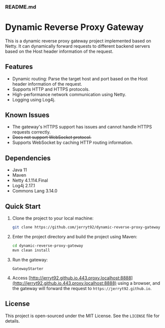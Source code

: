 ### README.md

# Dynamic Reverse Proxy Gateway

This is a dynamic reverse proxy gateway project implemented based on Netty. It can dynamically forward requests to different backend servers based on the Host header information of the request.

## Features

- Dynamic routing: Parse the target host and port based on the Host header information of the request.
- Supports HTTP and HTTPS protocols.
- High-performance network communication using Netty.
- Logging using Log4j.

## Known Issues

- The gateway's HTTPS support has issues and cannot handle HTTPS requests correctly.
- ~~Does not support WebSocket protocol.~~
- Supports WebSocket by caching HTTP routing information.

## Dependencies

- Java 11
- Maven
- Netty 4.1.114.Final
- Log4j 2.17.1
- Commons Lang 3.14.0

## Quick Start

1. Clone the project to your local machine:
    ```sh
    git clone https://github.com/jerryt92/dynamic-reverse-proxy-gateway.git
    ```

2. Enter the project directory and build the project using Maven:
    ```sh
    cd dynamic-reverse-proxy-gateway
    mvn clean install
    ```

3. Run the gateway:

   `GatewayStarter`

4. Access [http://jerryt92.github.io.443.proxy.localhost:8888](http://jerryt92.github.io.443.proxy.localhost:8888) using a browser, and the gateway will forward the request to `https://jerryt92.github.io`.

## License

This project is open-sourced under the MIT License. See the `LICENSE` file for details.
